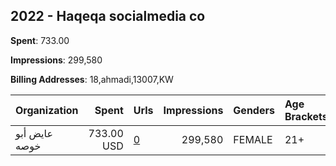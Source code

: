 ## 2022 - Haqeqa socialmedia co 
**Spent**: 733.00

**Impressions**: 299,580

**Billing Addresses**: 18,ahmadi,13007,KW

|Organization|Spent|Urls|Impressions|Genders|Age Brackets|Country Codes|
|:---|---:|:---|---:|:---|:---|:---|
|عايض أبو خوصه|733.00 USD|[0](https://www.snap.com/political-ads/asset/6d018787b7fca7b9f4b74ecdf1c0e4c6294dff84e8dad92a53f4fdd4192235bb?mediaType=png)|299,580|FEMALE|21+|kuwait|

